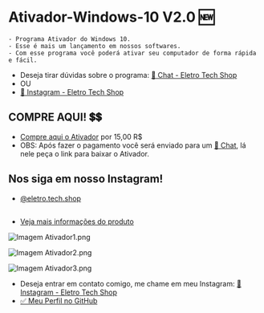 # Ativador-Windows-10 V2.0 🆕

```
- Programa Ativador do Windows 10. 
- Esse é mais um lançamento em nossos softwares.
- Com esse programa você poderá ativar seu computador de forma rápida e fácil.
```

- Deseja tirar dúvidas sobre o programa: [💬 Chat - Eletro Tech Shop](https://www.instagram.com/direct/t/17850131975643364/)
- OU
- [💬 Instagram - Eletro Tech Shop](https://instagram.com/eletro.tech.shop)

## COMPRE AQUI! 💲💲
- [Compre aqui o Ativador](https://mpago.la/2YR8mzX) por 15,00 R$
- OBS: Após fazer o pagamento você será enviado para um [💬 Chat](https://www.instagram.com/direct/t/17850131975643364/), lá nele peça o link para baixar o Ativador.

## Nos siga em nosso Instagram! 

- [@eletro.tech.shop](https://www.instagram.com/eletro.tech.shop/)

## 
- [Veja mais informações do produto](https://www.instagram.com/p/C3sy6CKRXxK/?img_index=1)

![Imagem Ativador1.png](https://cdn.discordapp.com/attachments/1058257537377517608/1210668350573641758/Img_Ativador.jpg?ex=65eb65c3&is=65d8f0c3&hm=cd4eb5b6938f1f95083b1a4af201010ab752b344973583a0113d813913930e8e&)

![Imagem Ativador2.png](https://cdn.discordapp.com/attachments/1058257537377517608/1210668350850474114/Versao_2.0_-_Copia.jpg?ex=65eb65c3&is=65d8f0c3&hm=5a8f99b56f216736a46fa2c3d843ee1e07c1bcf8e1cba5e7e0f74cf6a215d2e6&)

![Imagem Ativador3.png](https://cdn.discordapp.com/attachments/1058257537377517608/1210668351106457610/Ativador_Windows_10_.png?ex=65eb65c4&is=65d8f0c4&hm=543aeb4c88209fceec775a5a30bc27f2c5133b35016221e3e3737b0b5ea85da2&)

- Deseja entrar em contato comigo, me chame em meu Instagram: [💬 Instagram - Eletro Tech Shop](https://instagram.com/eletro.tech.shop)
- [✅ Meu Perfil no GitHub](https://github.com/GittServer/Gitt_Server#readme) 

